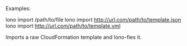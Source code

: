Examples:

  lono import /path/to/file
  lono import http://url.com/path/to/template.json
  lono import http://url.com/path/to/template.yml

Imports a raw CloudFormation template and lono-fies it.
